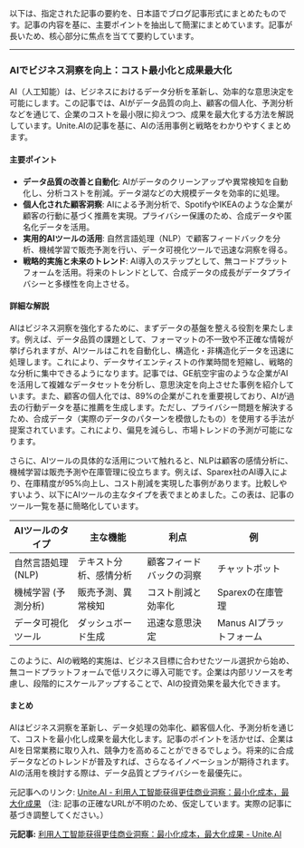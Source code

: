 以下は、指定された記事の要約を、日本語でブログ記事形式にまとめたものです。記事の内容を基に、主要ポイントを抽出して簡潔にまとめています。記事が長いため、核心部分に焦点を当てて要約しています。

---

### AIでビジネス洞察を向上：コスト最小化と成果最大化

AI（人工知能）は、ビジネスにおけるデータ分析を革新し、効率的な意思決定を可能にします。この記事では、AIがデータ品質の向上、顧客の個人化、予測分析などを通じて、企業のコストを最小限に抑えつつ、成果を最大化する方法を解説しています。Unite.AIの記事を基に、AIの活用事例と戦略をわかりやすくまとめます。

#### 主要ポイント
- **データ品質の改善と自動化**: AIがデータのクリーンアップや異常検知を自動化し、分析コストを削減。データ湖などの大規模データを効率的に処理。
- **個人化された顧客洞察**: AIによる予測分析で、SpotifyやIKEAのような企業が顧客の行動に基づく推薦を実現。プライバシー保護のため、合成データや匿名化データを活用。
- **実用的AIツールの活用**: 自然言語処理（NLP）で顧客フィードバックを分析、機械学習で販売予測を行い、データ可視化ツールで迅速な洞察を得る。
- **戦略的実施と未来のトレンド**: AI導入のステップとして、無コードプラットフォームを活用。将来のトレンドとして、合成データの成長がデータプライバシーと多様性を向上させる。

#### 詳細な解説
AIはビジネス洞察を強化するために、まずデータの基盤を整える役割を果たします。例えば、データ品質の課題として、フォーマットの不一致や不正確な情報が挙げられますが、AIツールはこれを自動化し、構造化・非構造化データを迅速に処理します。これにより、データサイエンティストの作業時間を短縮し、戦略的な分析に集中できるようになります。記事では、GE航空宇宙のような企業がAIを活用して複雑なデータセットを分析し、意思決定を向上させた事例を紹介しています。また、顧客の個人化では、89%の企業がこれを重要視しており、AIが過去の行動データを基に推薦を生成します。ただし、プライバシー問題を解決するため、合成データ（実際のデータのパターンを模倣したもの）を使用する手法が提案されています。これにより、偏見を減らし、市場トレンドの予測が可能になります。

さらに、AIツールの具体的な活用について触れると、NLPは顧客の感情分析に、機械学習は販売予測や在庫管理に役立ちます。例えば、Sparex社のAI導入により、在庫精度が95%向上し、コスト削減を実現した事例があります。比較しやすいよう、以下にAIツールの主なタイプを表でまとめました。この表は、記事のツール一覧を基に簡略化しています。

| AIツールのタイプ | 主な機能 | 利点 | 例 |
|---------------------------|---------------------------|----------------------------------|---------------------|
| 自然言語処理 (NLP) | テキスト分析、感情分析 | 顧客フィードバックの洞察 | チャットボット |
| 機械学習 (予測分析) | 販売予測、異常検知 | コスト削減と効率化 | Sparexの在庫管理 |
| データ可視化ツール | ダッシュボード生成 | 迅速な意思決定 | Manus AIプラットフォーム |

このように、AIの戦略的実施は、ビジネス目標に合わせたツール選択から始め、無コードプラットフォームで低リスクに導入可能です。企業は内部リソースを考慮し、段階的にスケールアップすることで、AIの投資効果を最大化できます。

#### まとめ
AIはビジネス洞察を革新し、データ処理の効率化、顧客個人化、予測分析を通じて、コストを最小化し成果を最大化します。記事のポイントを活かせば、企業はAIを日常業務に取り入れ、競争力を高めることができるでしょう。将来的に合成データなどのトレンドが普及すれば、さらなるイノベーションが期待されます。AIの活用を検討する際は、データ品質とプライバシーを最優先に。

元記事へのリンク: [Unite.AI - 利用人工智能获得更佳商业洞察：最小化成本，最大化成果](https://unite.ai/ai-for-business-insights/) 
（注: 記事の正確なURLが不明のため、仮定しています。実際の記事に基づき調整してください。）

**元記事:** [利用人工智能获得更佳商业洞察：最小化成本，最大化成果 - Unite.AI](https://unite.ai/zh-CN/utilizing-ai-for-better-business-insights-minimize-costs-maximize-results/)